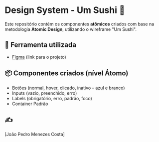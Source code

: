 # Design System - Um Sushi 🍣

Este repositório contém os componentes **atômicos** criados com base na metodologia **Atomic Design**, utilizando o wireframe "Um Sushi".

## 🔧 Ferramenta utilizada
- [Figma](https://www.figma.com/design/xc1r4AUFbIGwcRcpnCjOH0/%C3%81TOMOS---umSushi?node-id=0-1&t=945QIhgjuLjdztRb-1) (link para o projeto)

## 📦 Componentes criados (nível Átomo)

- Botões (normal, hover, clicado, inativo – azul e branco)
- Inputs (vazio, preenchido, erro)
- Labels (obrigatório, erro, padrão, foco)
- Container Padrão

## ✍️ 
[João Pedro Menezes Costa]
